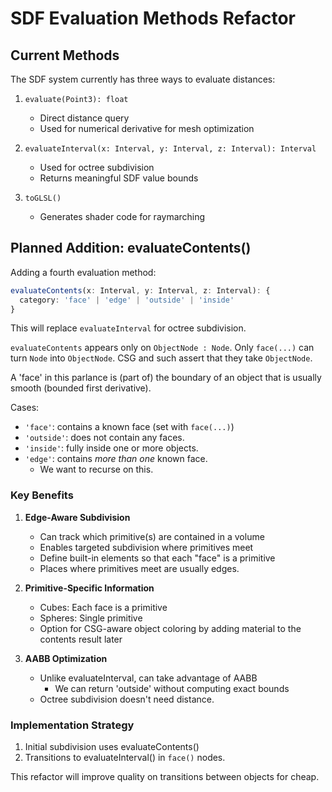 # SDF Evaluation Methods Refactor

## Current Methods

The SDF system currently has three ways to evaluate distances:

1. `evaluate(Point3): float`
   - Direct distance query
   - Used for numerical derivative for mesh optimization

2. `evaluateInterval(x: Interval, y: Interval, z: Interval): Interval`
   - Used for octree subdivision
   - Returns meaningful SDF value bounds

3. `toGLSL()`
   - Generates shader code for raymarching

## Planned Addition: evaluateContents()

Adding a fourth evaluation method:

```typescript
evaluateContents(x: Interval, y: Interval, z: Interval): {
  category: 'face' | 'edge' | 'outside' | 'inside'
}
```

This will replace `evaluateInterval` for octree subdivision.

`evaluateContents` appears only on `ObjectNode : Node`.
Only `face(...)` can turn `Node` into `ObjectNode`. CSG and such assert that they take `ObjectNode`.

A 'face' in this parlance is (part of) the boundary of an object that is usually smooth (bounded first derivative).

Cases:
- `'face'`: contains a known face (set with `face(...)`)
- `'outside'`: does not contain any faces.
- `'inside'`: fully inside one or more objects.
- `'edge'`: contains *more than one* known face.
   - We want to recurse on this.

### Key Benefits

1. **Edge-Aware Subdivision**
   - Can track which primitive(s) are contained in a volume
   - Enables targeted subdivision where primitives meet
   - Define built-in elements so that each "face" is a primitive
   - Places where primitives meet are usually edges.

2. **Primitive-Specific Information**
   - Cubes: Each face is a primitive
   - Spheres: Single primitive
   - Option for CSG-aware object coloring by adding material to the contents result later

3. **AABB Optimization**
   - Unlike evaluateInterval, can take advantage of AABB
      - We can return 'outside' without computing exact bounds
   - Octree subdivision doesn't need distance.

### Implementation Strategy

1. Initial subdivision uses evaluateContents()
2. Transitions to evaluateInterval() in `face()` nodes.

This refactor will improve quality on transitions between objects for cheap.
